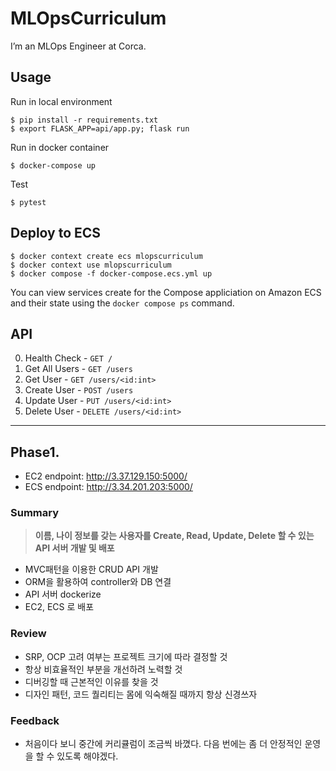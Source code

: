 # MLOpsCurriculum

I’m an MLOps Engineer at Corca.

## Usage

Run in local environment

```
$ pip install -r requirements.txt
$ export FLASK_APP=api/app.py; flask run
```

Run in docker container

```
$ docker-compose up
```

Test

```
$ pytest
```

## Deploy to ECS

```
$ docker context create ecs mlopscurriculum
$ docker context use mlopscurriculum
$ docker compose -f docker-compose.ecs.yml up
```

You can view services create for the Compose appliciation on Amazon ECS and their state using the `docker compose ps` command.

## API

0. Health Check - `GET /`
1. Get All Users - `GET /users`
2. Get User - `GET /users/<id:int>`
3. Create User - `POST /users`
4. Update User - `PUT /users/<id:int>`
5. Delete User - `DELETE /users/<id:int>`

---

## Phase1.

- EC2 endpoint: http://3.37.129.150:5000/
- ECS endpoint: http://3.34.201.203:5000/

### Summary

> **이름, 나이 정보를 갖는 사용자를 Create, Read, Update, Delete 할 수 있는 API 서버 개발 및 배포**

- MVC패턴을 이용한 CRUD API 개발
- ORM을 활용하여 controller와 DB 연결
- API 서버 dockerize
- EC2, ECS 로 배포

### Review

- SRP, OCP 고려 여부는 프로젝트 크기에 따라 결정할 것
- 항상 비효율적인 부분을 개선하려 노력할 것
- 디버깅할 때 근본적인 이유를 찾을 것
- 디자인 패턴, 코드 퀄리티는 몸에 익숙해질 때까지 항상 신경쓰자

### Feedback

- 처음이다 보니 중간에 커리큘럼이 조금씩 바꼈다. 다음 번에는 좀 더 안정적인 운영을 할 수 있도록 해야겠다.
